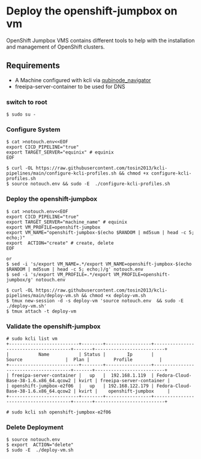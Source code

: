 # Deploy the openshift-jumpbox on vm

OpenShift Jumpbox VMS contains different tools to help with the installation and management of OpenShift clusters.

## Requirements
* A Machine configured with kcli via [qubinode_navigator](https://github.com/tosin2013/qubinode_navigator)
* freeipa-server-container to be used for DNS

### switch to root
```
$ sudo su - 
```

### Configure System 
```
$ cat >notouch.env<<EOF
export CICD_PIPELINE="true" 
export TARGET_SERVER="equinix" # equinix 
EOF

$ curl -OL https://raw.githubusercontent.com/tosin2013/kcli-pipelines/main/configure-kcli-profiles.sh && chmod +x configure-kcli-profiles.sh
$ source notouch.env && sudo -E  ./configure-kcli-profiles.sh 
```

### Deploy the openshift-jumpbox
```
$ cat >notouch.env<<EOF
export CICD_PIPELINE="true" 
export TARGET_SERVER="machine_name" # equinix 
export VM_PROFILE=openshift-jumpbox
export VM_NAME="openshift-jumpbox-$(echo $RANDOM | md5sum | head -c 5; echo;)"
export  ACTION="create" # create, delete
EOF

or 
$ sed -i 's/export VM_NAME=.*/export VM_NAME=openshift-jumpbox-$(echo $RANDOM | md5sum | head -c 5; echo;)/g' notouch.env
$ sed -i 's/export VM_PROFILE=.*/export VM_PROFILE=openshift-jumpbox/g' notouch.env

$ curl -OL https://raw.githubusercontent.com/tosin2013/kcli-pipelines/main/deploy-vm.sh && chmod +x deploy-vm.sh
$ tmux new-session -d -s deploy-vm 'source notouch.env  && sudo -E  ./deploy-vm.sh'
$ tmux attach -t deploy-vm
```

### Validate the openshift-jumpbox
```tmux attach -t deploy-vm
# sudo kcli list vm 
+--------------------------+--------+-----------------+---------------------------------------+-------+--------------------------+
|           Name           | Status |        Ip       |                 Source                |  Plan |         Profile          |
+--------------------------+--------+-----------------+---------------------------------------+-------+--------------------------+
| freeipa-server-container |   up   |  192.168.1.119  | Fedora-Cloud-Base-38-1.6.x86_64.qcow2 | kvirt | freeipa-server-container |
| openshift-jumpbox-e2f06  |   up   | 192.168.122.179 | Fedora-Cloud-Base-38-1.6.x86_64.qcow2 | kvirt |    openshift-jumpbox     |
+--------------------------+--------+-----------------+---------------------------------------+-------+--------------------------+

# sudo kcli ssh openshift-jumpbox-e2f06
```

### Delete Deployment 
```
$ source notouch.env
$ export  ACTION="delete" 
$ sudo -E  ./deploy-vm.sh
```